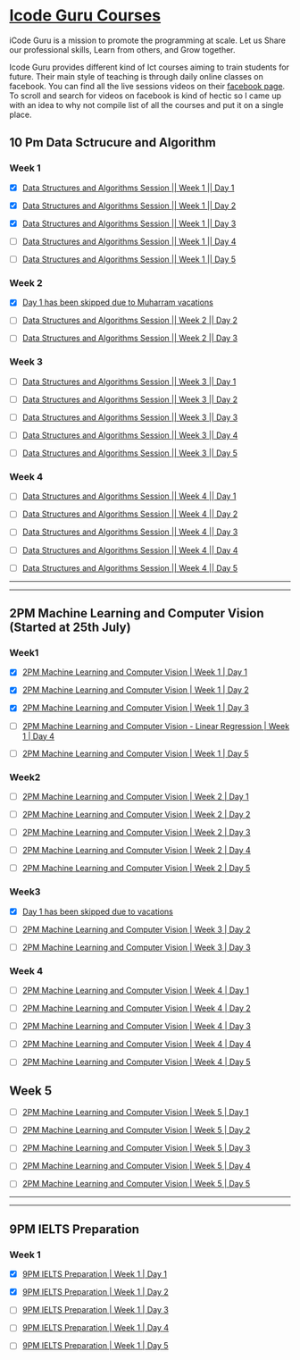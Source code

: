 # [Icode Guru Courses](https://icodeguru.weebly.com/)

iCode Guru is a mission to promote the programming at scale.
Let us Share our professional skills, Learn from others, and Grow together.

Icode Guru provides different kind of Ict courses aiming to train students for future. Their main style of teaching is through daily online classes on facebook. You can find all the live sessions videos on their [facebook page](https://web.facebook.com/iCodeguru). To scroll and search for videos on facebook is kind of hectic so I came up with an idea to why not compile list of all the courses and put it on a single place.

## 10 Pm Data Sctrucure and Algorithm

### Week 1
- [x] [Data Structures and Algorithms Session || Week 1 || Day 1](https://web.facebook.com/iCodeguru/videos/515564140338557)

- [x] [Data Structures and Algorithms Session || Week 1 || Day 2](https://web.facebook.com/iCodeguru/videos/549468186860420)

- [x] [Data Structures and Algorithms Session || Week 1 || Day 3](https://web.facebook.com/iCodeguru/videos/463612075283799)

- [ ] [Data Structures and Algorithms Session || Week 1 || Day 4](https://fb.watch/eIrJ7AgpjV/)

- [ ] [Data Structures and Algorithms Session || Week 1 || Day 5](https://fb.watch/eJGy8UDKNB/)


### Week 2
- [x] [Day 1 has been skipped due to Muharram vacations]()

- [ ] [Data Structures and Algorithms Session || Week 2 || Day 2](https://fb.watch/eUmzKqJxS_/)

- [ ] [Data Structures and Algorithms Session || Week 2 || Day 3](https://fb.watch/eQ_0bUUhyT/)


### Week 3
- [ ] [Data Structures and Algorithms Session || Week 3 || Day 1](https://fb.watch/eZtmnlafoM/)

- [ ] [Data Structures and Algorithms Session || Week 3 || Day 2](https://fb.watch/eZtl2PBfti/)

- [ ] [Data Structures and Algorithms Session || Week 3 || Day 3](https://fb.watch/eZthpNOP_k/)

- [ ] [Data Structures and Algorithms Session || Week 3 || Day 4](https://fb.watch/f4aiNYM_8R/)

- [ ] [Data Structures and Algorithms Session || Week 3 || Day 5](https://fb.watch/f4ae5nizHf/)


### Week 4

- [ ] [Data Structures and Algorithms Session || Week 4 || Day 1](https://fb.watch/f4a57Loo1d/)

- [ ] [Data Structures and Algorithms Session || Week 4 || Day 2](https://fb.watch/f9U-bBNBNS/)

- [ ] [Data Structures and Algorithms Session || Week 4 || Day 3](https://fb.watch/f9UYr8x2iY/)

- [ ] [Data Structures and Algorithms Session || Week 4 || Day 4](https://fb.watch/f9UVp__-kw/)

- [ ] [Data Structures and Algorithms Session || Week 4 || Day 5](https://fb.watch/f9UOIaJw2L/)


------------------------------------------------------
-----------------------------------------------------




## 2PM Machine Learning and Computer Vision (Started at 25th July)


### Week1

- [x] [2PM Machine Learning and Computer Vision | Week 1 | Day 1](https://web.facebook.com/iCodeguru/videos/1044038579577939)

- [x] [2PM Machine Learning and Computer Vision | Week 1 | Day 2](https://fb.watch/eHnCCtkPwB/)

- [x] [2PM Machine Learning and Computer Vision | Week 1 | Day 3](https://fb.watch/eHnMeTf4wU/)

- [ ] [2PM Machine Learning and Computer Vision - Linear Regression | Week 1 | Day 4](https://fb.watch/eHnOM-04Di/)

- [ ] [2PM Machine Learning and Computer Vision | Week 1 | Day 5](https://web.facebook.com/iCodeguru/videos/5566833566670786)



### Week2

- [ ] [2PM Machine Learning and Computer Vision | Week 2 | Day 1](https://web.facebook.com/iCodeguru/videos/428904962510625)

- [ ] [2PM Machine Learning and Computer Vision | Week 2 | Day 2](https://web.facebook.com/iCodeguru/videos/1451285668689611)

- [ ] [2PM Machine Learning and Computer Vision | Week 2 | Day 3](https://web.facebook.com/iCodeguru/videos/5679576968721790)

- [ ] [2PM Machine Learning and Computer Vision | Week 2 | Day 4](https://web.facebook.com/iCodeguru/videos/629734188290697)

- [ ] [2PM Machine Learning and Computer Vision | Week 2 | Day 5](https://fb.watch/eITchmccGp/)



### Week3
- [x] [Day 1 has been skipped due to vacations]()

- [ ] [2PM Machine Learning and Computer Vision | Week 3 | Day 2](https://fb.watch/eQZOlIZAwi/)

- [ ] [2PM Machine Learning and Computer Vision | Week 3 | Day 3](https://fb.watch/eUmMPjSH4H/) 


### Week 4

- [ ] [2PM Machine Learning and Computer Vision | Week 4 | Day 1](https://fb.watch/eZtrE2nUnK/)

- [ ] [2PM Machine Learning and Computer Vision | Week 4 | Day 2](https://fb.watch/eZtsOUUHtt/)

- [ ] [2PM Machine Learning and Computer Vision | Week 4 | Day 3](https://fb.watch/eZttFQyAp2/)

- [ ] [2PM Machine Learning and Computer Vision | Week 4 | Day 4](https://fb.watch/f4ajEpZY30/)

- [ ] [2PM Machine Learning and Computer Vision | Week 4 | Day 5](https://fb.watch/f4ahNGxcvG/)


## Week 5

- [ ] [2PM Machine Learning and Computer Vision | Week 5 | Day 1](https://fb.watch/f4ack30u8V/)

- [ ] [2PM Machine Learning and Computer Vision | Week 5 | Day 2](https://fb.watch/f9V0HeIzwd/)

- [ ] [2PM Machine Learning and Computer Vision | Week 5 | Day 3](https://fb.watch/f9U_huwlUT/)

- [ ] [2PM Machine Learning and Computer Vision | Week 5 | Day 4](https://fb.watch/f9UXlBcRot/)

- [ ] [2PM Machine Learning and Computer Vision | Week 5 | Day 5](https://fb.watch/f9USXZk5MX/)





--------------------------------------------------
-------------------------------------------------


## 9PM IELTS Preparation

### Week 1

- [x] [9PM IELTS Preparation | Week 1 | Day 1](https://fb.watch/f4a5YnDTU2/)

- [x] [9PM IELTS Preparation | Week 1 | Day 2](https://fb.watch/f9U-SFxC3A/)

- [ ] [9PM IELTS Preparation | Week 1 | Day 3](https://fb.watch/f9UZapKG_W/)

- [ ] [9PM IELTS Preparation | Week 1 | Day 4](https://fb.watch/f9UWxC1icl/)

- [ ] [9PM IELTS Preparation | Week 1 | Day 5](https://fb.watch/f9UPOuW1uT/)






